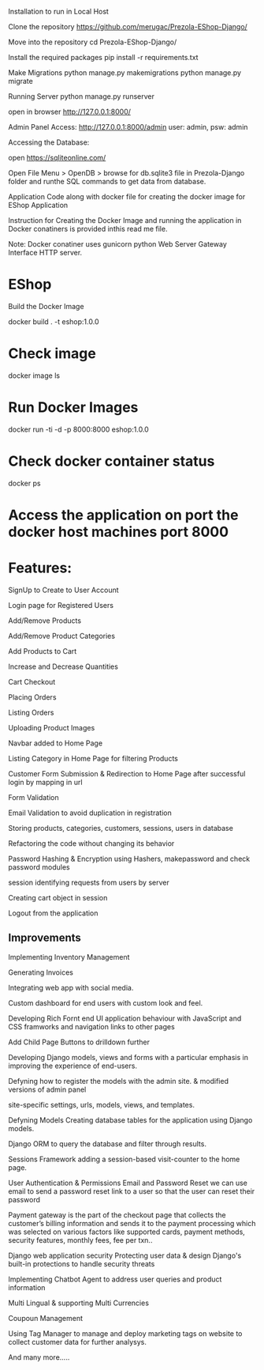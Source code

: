 Installation to run in Local Host

Clone the repository
https://github.com/merugac/Prezola-EShop-Django/

Move into the repository
cd Prezola-EShop-Django/

Install the required packages
pip install -r requirements.txt

Make Migrations
python manage.py makemigrations
python manage.py migrate

Running Server
python manage.py runserver

open in browser http://127.0.0.1:8000/

Admin Panel Access: http://127.0.0.1:8000/admin
user: admin, psw: admin

Accessing the Database:

open https://sqliteonline.com/

Open File Menu > OpenDB > browse for db.sqlite3 file in Prezola-Django folder and runthe SQL commands to get data from database.

Application Code along with docker file for creating the docker image for EShop Application

Instruction for Creating the Docker Image and running the application in Docker conatiners is provided inthis read me file.

Note: Docker conatiner uses gunicorn python Web Server Gateway Interface HTTP server. 


# EShop

Build the Docker Image

docker build . -t eshop:1.0.0


# Check image

docker image ls

# Run Docker Images

docker run -ti -d -p 8000:8000 eshop:1.0.0


# Check docker container status

docker ps

# Access the application on port the docker host machines port 8000 


# Features:

SignUp to Create to User Account

Login page for Registered Users

Add/Remove Products

Add/Remove Product Categories

Add Products to Cart

Increase and Decrease Quantities

Cart Checkout

Placing Orders

Listing Orders

Uploading Product Images

Navbar added to Home Page

Listing Category in Home Page for filtering Products

Customer Form Submission & Redirection to Home Page after successful login by mapping in url

Form Validation

Email Validation to avoid duplication in registration

Storing products, categories, customers, sessions, users in database

Refactoring the code without changing its behavior

Password Hashing & Encryption using Hashers, makepassword and check password modules

session identifying requests from users by server

Creating cart object in session

Logout from the application

## Improvements

Implementing Inventory Management

Generating Invoices

Integrating web app with social media.

Custom dashboard for end users with custom look and feel.

Developing Rich Fornt end UI application behaviour with JavaScript and CSS framworks and navigation links to other pages

Add Child Page Buttons to drilldown further

Developing Django models, views and forms with a particular emphasis in improving the experience of end-users.

Defyning how to register the models with the admin site. & modified versions of admin panel

site-specific settings, urls, models, views, and templates.

Defyning Models Creating database tables for the application using Django models. 

Django ORM to query the database and filter through results.

Sessions Framework adding a session-based visit-counter to the home page.

User Authentication & Permissions Email and Password Reset we can use email to send a password reset link to a user so that the user can reset their password

Payment gateway is the part of the checkout page that collects the customer’s billing information and sends it to the payment 
processing which was selected on various factors like supported cards, payment methods, security features, monthly fees, fee per txn..

Django web application security Protecting user data & design Django's built-in protections to handle security threats

Implementing Chatbot Agent to address user queries and product information 

Multi Lingual & supporting Multi Currencies

Coupoun Management

Using Tag Manager to manage and deploy marketing tags on website to collect customer data for further analysys.






And many more.....

